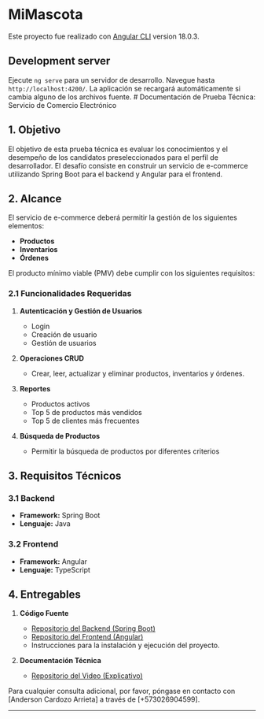 # MiMascota

Este proyecto fue realizado con [Angular CLI](https://github.com/angular/angular-cli) version 18.0.3.

## Development server

Ejecute `ng serve` para un servidor de desarrollo. Navegue hasta `http://localhost:4200/`. La aplicación se recargará automáticamente si cambia alguno de los archivos fuente. # Documentación de Prueba Técnica: Servicio de Comercio Electrónico

## 1. Objetivo

El objetivo de esta prueba técnica es evaluar los conocimientos y el desempeño de los candidatos preseleccionados para el perfil de desarrollador. El desafío consiste en construir un servicio de e-commerce utilizando Spring Boot para el backend y Angular para el frontend.

## 2. Alcance

El servicio de e-commerce deberá permitir la gestión de los siguientes elementos:

- **Productos**
- **Inventarios**
- **Órdenes**

El producto mínimo viable (PMV) debe cumplir con los siguientes requisitos:

### 2.1 Funcionalidades Requeridas

1. **Autenticación y Gestión de Usuarios**
   - Login
   - Creación de usuario
   - Gestión de usuarios

2. **Operaciones CRUD**
   - Crear, leer, actualizar y eliminar productos, inventarios y órdenes.

3. **Reportes**
   - Productos activos
   - Top 5 de productos más vendidos
   - Top 5 de clientes más frecuentes

4. **Búsqueda de Productos**
   - Permitir la búsqueda de productos por diferentes criterios

## 3. Requisitos Técnicos

### 3.1 Backend

- **Framework:** Spring Boot
- **Lenguaje:** Java

### 3.2 Frontend

- **Framework:** Angular
- **Lenguaje:** TypeScript

## 4. Entregables

1. **Código Fuente**
   - [Repositorio del Backend (Spring Boot)](URL_DEL_REPOSITORIO_BACKEND)
   - [Repositorio del Frontend (Angular)](URL_DEL_REPOSITORIO_FRONTEND)
   - Instrucciones para la instalación y ejecución del proyecto.

2. **Documentación Técnica**
   - [Repositorio del Video (Explicativo)](https://youtu.be/vpJJVcNcaXA)




Para cualquier consulta adicional, por favor, póngase en contacto con [Anderson Cardozo Arrieta] a través de [+573026904599].

---
